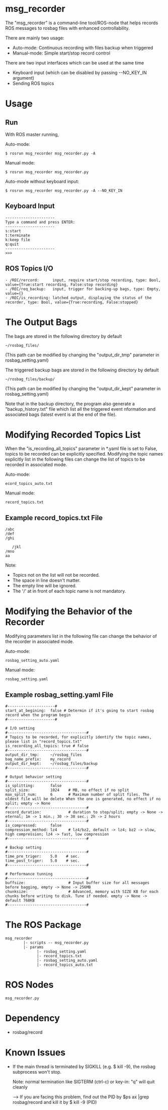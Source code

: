 # msg_recorder

The "msg_recorder" is a command-line tool/ROS-node that helps records ROS messages to rosbag files with enhanced controllability.

There are mainly two usage:
- Auto-mode: Continuous recording with files backup when triggered
- Manual-mode: Simple start/stop record control

There are two input interfaces which can be used at the same time
- Keyboard input (which can be disabled by passing --NO_KEY_IN argument)
- Sending ROS topics


# Usage
## Run
With ROS master running,

Auto-mode:
```
$ rosrun msg_recorder msg_recorder.py -A
```

Manual mode:
```
$ rosrun msg_recorder msg_recorder.py
```

Auto-mode without keyboard input:
```
$ rosrun msg_recorder msg_recorder.py -A --NO_KEY_IN
```

## Keyboard Input
```
----------------------
Type a command and press ENTER:
----------------------
s:start 
t:terminate 
k:keep file 
q:quit 
----------------------
>>> 
```

## ROS Topics I/O

```
- /REC/rercord:      input, require start/stop recording, type: Bool, value={True:start recording, False:stop recording}
- /REC/req_backup:   input, trigger for backing-up bags, type: Empty, value={}
- /REC/is_recording: latched output, displaying the status of the recorder, type: Bool, value={True:recording, False:stopped}
```

# The Output Bags

The bags are stored in the following directory by default
```
~/rosbag_files/
```
(This path can be modified by changing the "output_dir_tmp" parameter in rosbag_setting.yaml)

The triggered backup bags are stored in the following directory by default
```
~/rosbag_files/backup/
```
(This path can be modified by changing the "output_dir_kept" parameter in rosbag_setting.yaml)

Note that in the backup directory, the program also generate a "backup_history.txt" file which list all the triggered event nformation and associated bags (latest event is at the end of the file).


# Modifying Recorded Topics List

When the "is_recording_all_topics" parameter in \*.yaml file is set to False, topics to be recorded can be explicitly specified.
Modifying the topic names explicitly list in the following files can change the list of topics to be recorded in associated mode.

Auto-mode:
```
ecord_topics_auto.txt      
```

Manual mode:
```
record_topics.txt
```

## Example record_topics.txt File

```
/abc    
/def
/ghi   
   
   /jkl
/mno
aa

```
Note:
- Topics not on the list will not be recorded.
- The space in line doesn't matter.
- The empty line will be ignored.
- The '/' at in front of each topic name is not mandatory.


# Modifying the Behavior of the Recorder

Modifying parameters list in the following file can change the behavior of the recorder in associated mode.

Auto-mode:
```
rosbag_setting_auto.yaml    
```

Manual mode:
```
rosbag_setting.yaml
```

## Example rosbag_setting.yaml File
```
#---------------------#
start_at_begining:  false # Determin if it's going to start rosbag record when the program begin
#---------------------#

# I/O setting
#-----------------------------------#
# Topics to be recorded, for explicitly identify the topic names, please list in "record_topics.txt"
is_recording_all_topics: true # false
#-----------------------------------#
output_dir_tmp:     ~/rosbag_files
bag_name_prefix:    my_record
output_dir_kept:    ~/rosbag_files/backup
#-----------------------------------#

# Output behavior setting
#-----------------------------------#
is_splitting:       false
split_size:         1024    # MB, no effect if no split
max_split_num:      6       # Maximum number of split files. The oldest file will be delete When the one is generated, no effect if no split; empty -> None
#-----------------------------------#
record_duration:            # duration to stop/split; empty -> None -> eternal; 1m -> 1 min.; 30 -> 30 sec.; 2h -> 2 hours
#-----------------------------------#
is_compressed:      false
compression_method: lz4     # lz4/bz2, default -> lz4; bz2 -> slow, high compression; lz4 -> fast, low compression
#-----------------------------------#

# Backup setting
#-----------------------------------#
time_pre_triger:    5.0    # sec.
time_post_triger:   5.0    # sec.
#-----------------------------------#

# Performance tunning
#-----------------------------------#
buffsize:                   # Input buffer size for all messages before bagging, empty -> None -> 256MB
chunksize:                  # Advanced, memory with SIZE KB for each chunks before writing to disk. Tune if needed. empty -> None -> default 768KB
#-----------------------------------#

```





# The ROS Package

```
msg_recorder
        |- scripts -- msg_recorder.py  
        |- params  
              |- rosbag_setting.yaml
              |- record_topics.txt
              |- rosbag_setting_auto.yaml        
              |- record_topics_auto.txt                    
```                   
                          
# ROS Nodes
```
msg_recorder.py 
```

# Dependency
- rosbag/record

# Known Issues

- If the main thread is terminated by SIGKILL (e.g. $ kill -9), the rosbag subprocess won't stop.
  
  Note: normal termination like SIGTERM (ctrl-c) or key-in: "q" will quit cleanly
  
  --> If you are facing this problem, find out the PID by $ps ax |grep rosbag/record and kill it by $ kill -9 (PID)
  
